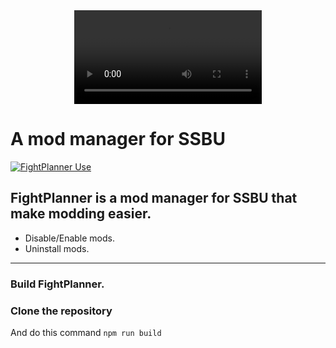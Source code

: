 

<div style="text-align: center;">  

<video src="https://github.com/FIREXDF/SSBUFightPlanner/blob/main/img/fp/logo.webm?raw=true" />

</div>

<div style="text-align: center;">  


</div>

# A mod manager for SSBU
[![FightPlanner Use](https://skillicons.dev/icons?i=electron,html,css,js)](https://skillicons.dev)

## FightPlanner is a mod manager for SSBU that make modding easier.

- Disable/Enable mods.
- Uninstall mods.

------------------------------------------------

### Build FightPlanner.

### Clone the repository

And do this command
`npm run build`
